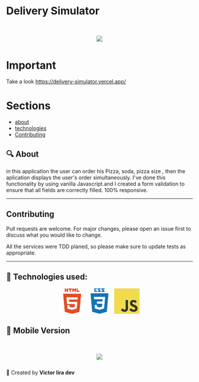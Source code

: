 # Delivery Simulator

<h1 align="center" >
    <img src="https://ik.imagekit.io/mcvhbcq4zu/delivery_yFPRTnSxn.gif">
</h1>

# Important

Take a look https://delivery-simulator.vercel.app/
# Sections

- [about](#-About)
- [technologies](#-technologies)
- [Contributing](#-Contributing)

## :mag:  About

in this application the user can order his Pizza, soda, pizza size , then the aplication displays the user's order simultaneously. I've done this functionality by using vanilla Javascript.and I created a form validation to ensure that all fields are correctly filled. 100% responsive.

---

## Contributing

Pull requests are welcome. For major changes, please open an issue first to discuss what you would like to change.

All the services were TDD planed, so please make sure to update tests as appropriate.

---

## :rocket: Technologies used:
<p align="center">
<img src="https://github.com/devicons/devicon/blob/master/icons/html5/html5-plain-wordmark.svg" alt="html5"  width="70" height="70"/>
<img src="https://github.com/devicons/devicon/blob/master/icons/css3/css3-plain-wordmark.svg" alt="css3" width="70" height="70"/>
<img src="https://github.com/devicons/devicon/blob/master/icons/javascript/javascript-original.svg" alt="javascript" width="70" height="70"/>
</p>

## 📱 Mobile Version

<h1 align="center" >
    <img src="https://ik.imagekit.io/mcvhbcq4zu/deliveryMobile_tKvMmTVZ3.gif">
</h1>

👨 Created by **Victor lira dev**
